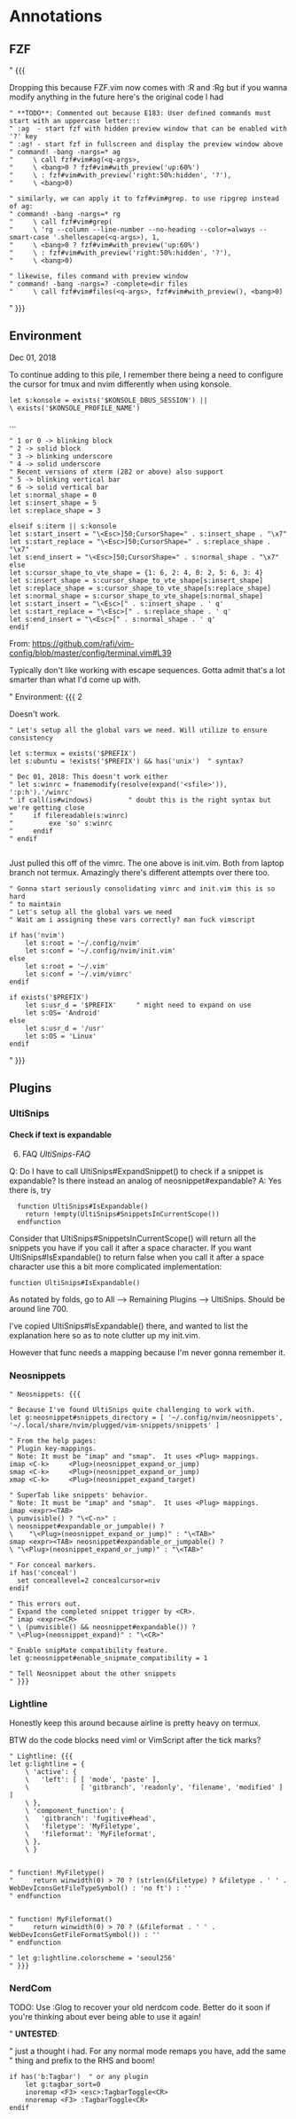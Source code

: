 # Annotations

## FZF

" {{{

Dropping this because FZF.vim now comes with :R and :Rg but if you wanna
modify anything in the future here's the original code I had

```viml
" **TODO**: Commented out because E183: User defined commands must start with an uppercase letter:::
" :ag  - start fzf with hidden preview window that can be enabled with '?' key
" :ag! - start fzf in fullscreen and display the preview window above
" command! -bang -nargs=* ag
"     \ call fzf#vim#ag(<q-args>,
"     \ <bang>0 ? fzf#vim#with_preview('up:60%')
"     \ : fzf#vim#with_preview('right:50%:hidden', '?'),
"     \ <bang>0)

" similarly, we can apply it to fzf#vim#grep. to use ripgrep instead of ag:
" command! -bang -nargs=* rg
"     \ call fzf#vim#grep(
"     \ 'rg --column --line-number --no-heading --color=always --smart-case '.shellescape(<q-args>), 1,
"     \ <bang>0 ? fzf#vim#with_preview('up:60%')
"     \ : fzf#vim#with_preview('right:50%:hidden', '?'),
"     \ <bang>0)

" likewise, files command with preview window
" command! -bang -nargs=? -complete=dir files
"     \ call fzf#vim#files(<q-args>, fzf#vim#with_preview(), <bang>0)
```
" }}}

## Environment

Dec 01, 2018

To continue adding to this pile, I remember there being a need to configure the cursor
for tmux and nvim differently when using konsole.

```viml
let s:konsole = exists('$KONSOLE_DBUS_SESSION') ||
\ exists('$KONSOLE_PROFILE_NAME')
```
...

```viml
" 1 or 0 -> blinking block
" 2 -> solid block
" 3 -> blinking underscore
" 4 -> solid underscore
" Recent versions of xterm (282 or above) also support
" 5 -> blinking vertical bar
" 6 -> solid vertical bar
let s:normal_shape = 0
let s:insert_shape = 5
let s:replace_shape = 3

elseif s:iterm || s:konsole
let s:start_insert = "\<Esc>]50;CursorShape=" . s:insert_shape . "\x7"
let s:start_replace = "\<Esc>]50;CursorShape=" . s:replace_shape . "\x7"
let s:end_insert = "\<Esc>]50;CursorShape=" . s:normal_shape . "\x7"
else
let s:cursor_shape_to_vte_shape = {1: 6, 2: 4, 0: 2, 5: 6, 3: 4}
let s:insert_shape = s:cursor_shape_to_vte_shape[s:insert_shape]
let s:replace_shape = s:cursor_shape_to_vte_shape[s:replace_shape]
let s:normal_shape = s:cursor_shape_to_vte_shape[s:normal_shape]
let s:start_insert = "\<Esc>[" . s:insert_shape . ' q'
let s:start_replace = "\<Esc>[" . s:replace_shape . ' q'
let s:end_insert = "\<Esc>[" . s:normal_shape . ' q'
endif
```

From: <https://github.com/rafi/vim-config/blob/master/config/terminal.vim#L39>

Typically don't like working with escape sequences.
Gotta admit that's a lot smarter than what I'd come up with.


" Environment: {{{ 2

Doesn't work.

```viml
" Let's setup all the global vars we need. Will utilize to ensure consistency

let s:termux = exists('$PREFIX')
let s:ubuntu = !exists('$PREFIX') && has('unix')  " syntax?

" Dec 01, 2018: This doesn't work either
" let s:winrc = fnamemodify(resolve(expand('<sfile>')), ':p:h').'/winrc'
" if call(is#windows)         " doubt this is the right syntax but we're getting close
"     if filereadable(s:winrc)
"         exe 'so' s:winrc
"     endif
" endif


```

Just pulled this off of the vimrc. The one above is init.vim.
Both from laptop branch not termux. Amazingly there's different
attempts over there too.


```viml
" Gonna start seriously consolidating vimrc and init.vim this is so hard
" to maintain
" Let's setup all the global vars we need
" Wait am i assigning these vars correctly? man fuck vimscript

if has('nvim')
    let s:root = '~/.config/nvim'
    let s:conf = '~/.config/nvim/init.vim'
else
    let s:root = '~/.vim'
    let s:conf = '~/.vim/vimrc'
endif

if exists('$PREFIX')
    let s:usr_d = '$PREFIX'     " might need to expand on use
    let s:OS= 'Android'
else
    let s:usr_d = '/usr'
    let s:OS = 'Linux'
endif
```

" }}}

## Plugins

### UltiSnips

#### Check if text is expandable

6. FAQ                                                        *UltiSnips-FAQ*

Q: Do I have to call UltiSnips#ExpandSnippet() to check if a snippet is
   expandable? Is there instead an analog of neosnippet#expandable?
A: Yes there is, try

```vim
  function UltiSnips#IsExpandable()
    return !empty(UltiSnips#SnippetsInCurrentScope())
  endfunction
```
  Consider that UltiSnips#SnippetsInCurrentScope() will return all the
  snippets you have if you call it after a space character. If you want
  UltiSnips#IsExpandable() to return false when you call it after a space
  character use this a bit more complicated implementation:

  `function UltiSnips#IsExpandable()`

As notated by folds, go to All --> Remaining Plugins --> UltiSnips. Should be
around line 700.

I've copied UltiSnips#IsExpandable() there, and wanted to list the explanation
here so as to note clutter up my init.vim.

However that func needs a mapping because I'm never gonna remember it.

### Neosnippets

```viml
" Neosnippets: {{{

" Because I've found UltiSnips quite challenging to work with.
let g:neosnippet#snippets_directory = [ '~/.config/nvim/neosnippets', '~/.local/share/nvim/plugged/vim-snippets/snippets' ]

" From the help pages:
" Plugin key-mappings.
" Note: It must be "imap" and "smap".  It uses <Plug> mappings.
imap <C-k>     <Plug>(neosnippet_expand_or_jump)
smap <C-k>     <Plug>(neosnippet_expand_or_jump)
xmap <C-k>     <Plug>(neosnippet_expand_target)

" SuperTab like snippets' behavior.
" Note: It must be "imap" and "smap".  It uses <Plug> mappings.
imap <expr><TAB>
\ pumvisible() ? "\<C-n>" :
\ neosnippet#expandable_or_jumpable() ?
\    "\<Plug>(neosnippet_expand_or_jump)" : "\<TAB>"
smap <expr><TAB> neosnippet#expandable_or_jumpable() ?
\ "\<Plug>(neosnippet_expand_or_jump)" : "\<TAB>"

" For conceal markers.
if has('conceal')
  set conceallevel=2 concealcursor=niv
endif

" This errors out.
" Expand the completed snippet trigger by <CR>.
" imap <expr><CR>
" \ (pumvisible() && neosnippet#expandable()) ?
" \<Plug>(neosnippet_expand)" : "\<CR>"

" Enable snipMate compatibility feature.
let g:neosnippet#enable_snipmate_compatibility = 1

" Tell Neosnippet about the other snippets
" }}}
```

### Lightline

Honestly keep this around because airline is pretty heavy on termux.

BTW do the code blocks need viml or VimScript after the tick marks?

```viml
" Lightline: {{{
let g:lightline = {
    \ 'active': {
    \   'left': [ [ 'mode', 'paste' ],
    \             [ 'gitbranch', 'readonly', 'filename', 'modified' ] ]
    \ },
    \ 'component_function': {
    \   'gitbranch': 'fugitive#head',
    \   'filetype': 'MyFiletype',
    \   'fileformat': 'MyFileformat',
    \ },
    \ }


" function! MyFiletype()
"     return winwidth(0) > 70 ? (strlen(&filetype) ? &filetype . ' ' . WebDevIconsGetFileTypeSymbol() : 'no ft') : ''
" endfunction


" function! MyFileformat()
"     return winwidth(0) > 70 ? (&fileformat . ' ' . WebDevIconsGetFileFormatSymbol()) : ''
" endfunction

" let g:lightline.colorscheme = 'seoul256'
" }}}
```

### NerdCom

TODO: Use :Glog to recover your old nerdcom code. Better do it soon if you're
thinking about ever being able to use it again!

" **UNTESTED**:

" just a thought i had. For any normal mode remaps you have, add the same
" thing and prefix <Esc> to the RHS and boom!

```vim
if has('b:Tagbar')  " or any plugin
    let g:tagbar_sort=0
    inoremap <F3> <esc>:TagbarToggle<CR>
    nnoremap <F3> :TagbarToggle<CR>
endif
```
